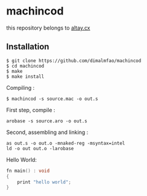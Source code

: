 # machincod
this repository belongs to [altay.cx](http://altay.cx/)

## Installation
```
$ git clone https://github.com/dimalmfao/machincod
$ cd machincod
$ make
$ make install
```

Compiling :
```
$ machincod -s source.mac -o out.s
```

First step, compile :
```
arobase -s source.aro -o out.s
```
Second, assembling and linking : 
```
as out.s -o out.o -mnaked-reg -msyntax=intel
ld -o out out.o -larobase 
```

Hello World:
```c
fn main() : void
{
    print "hello world";
}
```
